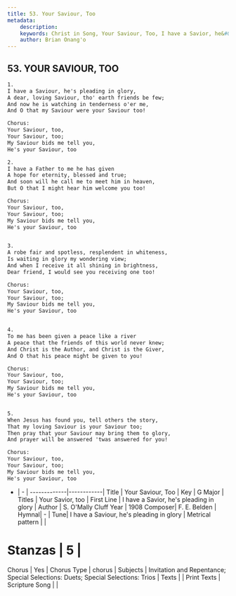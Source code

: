 ```yaml
---
title: 53. Your Saviour, Too
metadata:
    description: 
    keywords: Christ in Song, Your Saviour, Too, I have a Savior, he&#039;s pleading in glory, Your Savior, too
    author: Brian Onang'o
---
```



## 53. YOUR SAVIOUR, TOO

```txt
1.
I have a Saviour, he's pleading in glory,
A dear, loving Saviour, tho' earth friends be few;
And now he is watching in tenderness o'er me,
And O that my Saviour were your Saviour too!

Chorus:
Your Saviour, too,
Your Saviour, too;
My Saviour bids me tell you,
He's your Saviour, too

2.
I have a Father to me he has given
A hope for eternity, blessed and true;
And soon will he call me to meet him in heaven,
But O that I might hear him welcome you too! 

Chorus:
Your Saviour, too,
Your Saviour, too;
My Saviour bids me tell you,
He's your Saviour, too


3.
A robe fair and spotless, resplendent in whiteness,
Is waiting in glory my wondering view;
And when I receive it all shining in brightness,
Dear friend, I would see you receiving one too! 

Chorus:
Your Saviour, too,
Your Saviour, too;
My Saviour bids me tell you,
He's your Saviour, too


4.
To me has been given a peace like a river
A peace that the friends of this world never knew;
And Christ is the Author, and Christ is the Giver,
And O that his peace might be given to you! 

Chorus:
Your Saviour, too,
Your Saviour, too;
My Saviour bids me tell you,
He's your Saviour, too


5.
When Jesus has found you, tell others the story,
That my loving Saviour is your Saviour too;
Then pray that your Saviour may bring them to glory,
And prayer will be answered 'twas answered for you! 

Chorus:
Your Saviour, too,
Your Saviour, too;
My Saviour bids me tell you,
He's your Saviour, too

```

- |   -  |
-------------|------------|
Title | Your Saviour, Too |
Key | G Major |
Titles | Your Savior, too |
First Line | I have a Savior, he&#039;s pleading in glory |
Author | S. O&#039;Mally Cluff
Year | 1908
Composer| F. E. Belden |
Hymnal|  - |
Tune| I have a Saviour, he&#039;s pleading in glory |
Metrical pattern | |
# Stanzas | 5 |
Chorus | Yes |
Chorus Type | chorus |
Subjects | Invitation and Repentance; Special Selections: Duets; Special Selections: Trios |
Texts |  |
Print Texts | 
Scripture Song |  |
  
